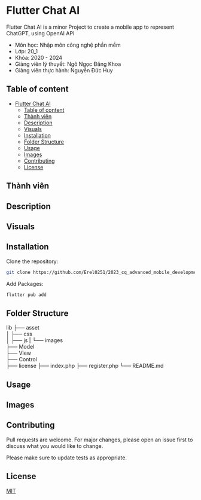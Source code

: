 # Flutter Chat AI

Flutter Chat AI is a minor Project to create a mobile app to represent ChatGPT, using OpenAI API

* Môn học: Nhập môn công nghệ phần mềm
* Lớp: 20_1
* Khóa: 2020 - 2024
* Giảng viên lý thuyết: Ngô Ngọc Đăng Khoa
* Giảng viên thực hành: Nguyễn Đức Huy

## Table of content

- [Flutter Chat AI](#flutter-chat-ai)
  - [Table of content](#table-of-content)
  - [Thành viên](#thành-viên)
  - [Description](#description)
  - [Visuals](#visuals)
  - [Installation](#installation)
  - [Folder Structure](#folder-structure)
  - [Usage](#usage)
  - [Images](#images)
  - [Contributing](#contributing)
  - [License](#license)

<!-- MEMBER -->
## Thành viên

## Description

## Visuals

## Installation

Clone the repository:

```bash
git clone https://github.com/Erel0251/2023_cq_advanced_mobile_development.git
```

Add Packages:

```bash
flutter pub add
```

<!-- FOLDER STRUCTURE -->
## Folder Structure

lib
    ├── asset                   
    │   ├── css                 
    │   ├── js
    |   └── images              
    ├── Model                   
    ├── View                    
    ├── Control                 
    ├── license
    ├── index.php
    ├── register.php
    └── README.md               

## Usage

## Images

## Contributing

Pull requests are welcome. For major changes, please open an issue first
to discuss what you would like to change.

Please make sure to update tests as appropriate.

## License

[MIT](https://choosealicense.com/licenses/mit/)